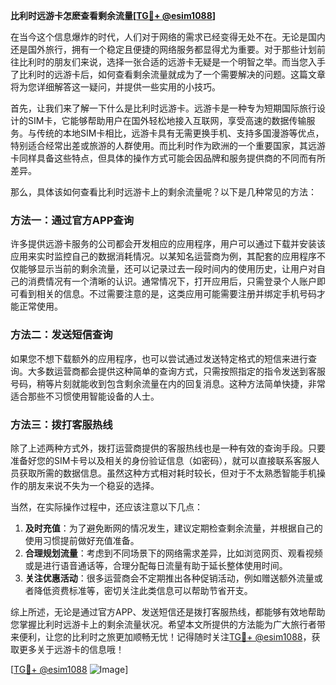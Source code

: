 **比利时远游卡怎麽查看剩余流量[[TG💪+ @esim1088](https://t.me/s/esim1088)]**

在当今这个信息爆炸的时代，人们对于网络的需求已经变得无处不在。无论是国内还是国外旅行，拥有一个稳定且便捷的网络服务都显得尤为重要。对于那些计划前往比利时的朋友们来说，选择一张合适的远游卡无疑是一个明智之举。而当您入手了比利时的远游卡后，如何查看剩余流量就成为了一个需要解决的问题。这篇文章将为您详细解答这一疑问，并提供一些实用的小技巧。

首先，让我们来了解一下什么是比利时远游卡。远游卡是一种专为短期国际旅行设计的SIM卡，它能够帮助用户在国外轻松地接入互联网，享受高速的数据传输服务。与传统的本地SIM卡相比，远游卡具有无需更换手机、支持多国漫游等优点，特别适合经常出差或旅游的人群使用。而比利时作为欧洲的一个重要国家，其远游卡同样具备这些特点，但具体的操作方式可能会因品牌和服务提供商的不同而有所差异。

那么，具体该如何查看比利时远游卡上的剩余流量呢？以下是几种常见的方法：

### 方法一：通过官方APP查询

许多提供远游卡服务的公司都会开发相应的应用程序，用户可以通过下载并安装该应用来实时监控自己的数据消耗情况。以某知名运营商为例，其配套的应用程序不仅能够显示当前的剩余流量，还可以记录过去一段时间内的使用历史，让用户对自己的消费情况有一个清晰的认识。通常情况下，打开应用后，只需登录个人账户即可看到相关的信息。不过需要注意的是，这类应用可能需要注册并绑定手机号码才能正常使用。

### 方法二：发送短信查询

如果您不想下载额外的应用程序，也可以尝试通过发送特定格式的短信来进行查询。大多数运营商都会提供这种简单的查询方式，只需按照指定的指令发送到客服号码，稍等片刻就能收到包含剩余流量在内的回复消息。这种方法简单快捷，非常适合那些不习惯使用智能设备的人士。

### 方法三：拨打客服热线

除了上述两种方式外，拨打运营商提供的客服热线也是一种有效的查询手段。只要准备好您的SIM卡号以及相关的身份验证信息（如密码），就可以直接联系客服人员获取所需的数据信息。虽然这种方式相对耗时较长，但对于不太熟悉智能手机操作的朋友来说不失为一个稳妥的选择。

当然，在实际操作过程中，还应该注意以下几点：

1. **及时充值**：为了避免断网的情况发生，建议定期检查剩余流量，并根据自己的使用习惯提前做好充值准备。
2. **合理规划流量**：考虑到不同场景下的网络需求差异，比如浏览网页、观看视频或是进行语音通话等，合理分配每日流量有助于延长整体使用时间。
3. **关注优惠活动**：很多运营商会不定期推出各种促销活动，例如赠送额外流量或者降低资费标准等，密切关注此类信息可以帮助节省开支。

综上所述，无论是通过官方APP、发送短信还是拨打客服热线，都能够有效地帮助您掌握比利时远游卡上的剩余流量状况。希望本文所提供的方法能为广大旅行者带来便利，让您的比利时之旅更加顺畅无忧！记得随时关注[TG💪+ @esim1088](https://t.me/s/esim1088)，获取更多关于远游卡的信息哦！

[[TG💪+ @esim1088](https://t.me/s/esim1088) ![Image](https://i.postimg.cc/4NQfJmqS/Snipaste-2025-05-13-00-14-12.png)]